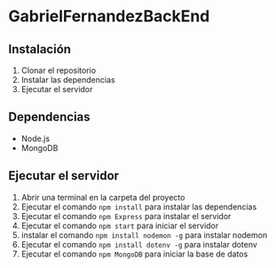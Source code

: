 # GabrielFernandezBackEnd

## Instalación

1. Clonar el repositorio
2. Instalar las dependencias
3. Ejecutar el servidor

## Dependencias

- Node.js
- MongoDB

## Ejecutar el servidor

1. Abrir una terminal en la carpeta del proyecto
2. Ejecutar el comando `npm install` para instalar las dependencias
3. Ejecutar el comando `npm Express` para instalar el servidor
4. Ejecutar el comando `npm start` para iniciar el servidor
5. instalar el comando `npm install nodemon -g` para instalar nodemon
6. Ejecutar el comando `npm install dotenv -g` para instalar dotenv
7. Ejecutar el comando `npm MongoDB` para iniciar la base de datos